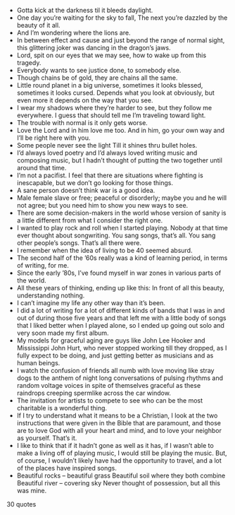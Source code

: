 - Gotta kick at the darkness til it bleeds daylight.
 - One day you’re waiting for the sky to fall, The next you’re dazzled by the beauty of it all.
 - And I’m wondering where the lions are.
 - In between effect and cause and just beyond the range of normal sight, this glittering joker was dancing in the dragon’s jaws.
 - Lord, spit on our eyes that we may see, how to wake up from this tragedy.
 - Everybody wants to see justice done, to somebody else.
 - Though chains be of gold, they are chains all the same.
 - Little round planet in a big universe, sometimes it looks blessed, sometimes it looks cursed. Depends what you look at obviously, but even more it depends on the way that you see.
 - I wear my shadows where they’re harder to see, but they follow me everywhere. I guess that should tell me I’m traveling toward light.
 - The trouble with normal is it only gets worse.
 - Love the Lord and in him love me too. And in him, go your own way and I’ll be right here with you.
 - Some people never see the light Till it shines thru bullet holes.
 - I’d always loved poetry and I’d always loved writing music and composing music, but I hadn’t thought of putting the two together until around that time.
 - I’m not a pacifist. I feel that there are situations where fighting is inescapable, but we don’t go looking for those things.
 - A sane person doesn’t think war is a good idea.
 - Male female slave or free; peaceful or disorderly; maybe you and he will not agree; but you need him to show you new ways to see.
 - There are some decision-makers in the world whose version of sanity is a little different from what I consider the right one.
 - I wanted to play rock and roll when I started playing. Nobody at that time ever thought about songwriting. You sang songs, that’s all. You sang other people’s songs. That’s all there were.
 - I remember when the idea of living to be 40 seemed absurd.
 - The second half of the ’60s really was a kind of learning period, in terms of writing, for me.
 - Since the early ’80s, I’ve found myself in war zones in various parts of the world.
 - All these years of thinking, ending up like this: In front of all this beauty, understanding nothing.
 - I can’t imagine my life any other way than it’s been.
 - I did a lot of writing for a lot of different kinds of bands that I was in and out of during those five years and that left me with a little body of songs that I liked better when I played alone, so I ended up going out solo and very soon made my first album.
 - My models for graceful aging are guys like John Lee Hooker and Mississippi John Hurt, who never stopped working till they dropped, as I fully expect to be doing, and just getting better as musicians and as human beings.
 - I watch the confusion of friends all numb with love moving like stray dogs to the anthem of night long conversations of pulsing rhythms and random voltage voices in spite of themselves graceful as these raindrops creeping spermlike across the car window.
 - The invitation for artists to compete to see who can be the most charitable is a wonderful thing.
 - If I try to understand what it means to be a Christian, I look at the two instructions that were given in the Bible that are paramount, and those are to love God with all your heart and mind, and to love your neighbor as yourself. That’s it.
 - I like to think that if it hadn’t gone as well as it has, if I wasn’t able to make a living off of playing music, I would still be playing the music. But, of course, I wouldn’t likely have had the opportunity to travel, and a lot of the places have inspired songs.
 - Beautiful rocks – beautiful grass Beautiful soil where they both combine Beautiful river – covering sky Never thought of possession, but all this was mine.

30 quotes